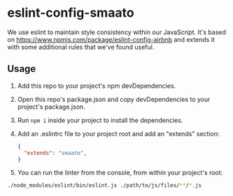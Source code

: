 # eslint-config-smaato

We use eslint to maintain style consistency within our JavaScript. It's based on
https://www.npmjs.com/package/eslint-config-airbnb and extends it with some
additional rules that we've found useful.

## Usage

1. Add this repo to your project's npm devDependencies.

2. Open this repo's package.json and copy devDependencies to your project's
package.json.

3. Run `npm i` inside your project to install the dependencies.

4. Add an .eslintrc file to your project root and add an "extends"
section:

   ```json
   {
     "extends": "smaato",
   }
   ```

5. You can run the linter from the console, from within your project's root:

  ```bash
  ./node_modules/eslint/bin/eslint.js ./path/to/js/files/**/*.js
  ```
